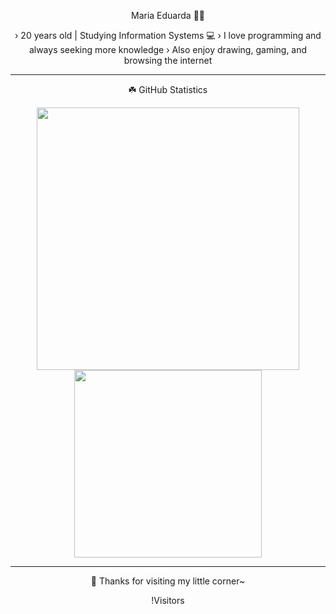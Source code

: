 <div align="center">


 Maria Eduarda 🥞🐾
 
› 20 years old | Studying Information Systems 💻
› I love programming and always seeking more knowledge 
› Also enjoy drawing, gaming, and browsing the internet

---

☘️ GitHub Statistics

<img src="https://github-readme-stats.vercel.app/api?username=EduardaAlves&show_icons=true&theme=rose_pine&title_color=ffb6c1&icon_color=e5aaff&text_color=d8bfd8&bg_color=1a1a1a" width="420px">

<img src="https://github-readme-stats.vercel.app/api/top-langs/?username=EduardaAlves&layout=compact&theme=rose_pine&title_color=ffb6c1&text_color=d8bfd8&bg_color=1a1a1a" width="300px">

---

🍮 Thanks for visiting my little corner~


!Visitors

</div>
